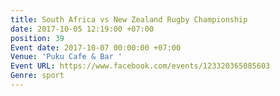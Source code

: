 ```yaml
---
title: South Africa vs New Zealand Rugby Championship
date: 2017-10-05 12:19:00 +07:00
position: 39
Event date: 2017-10-07 00:00:00 +07:00
Venue: 'Puku Cafe & Bar '
Event URL: https://www.facebook.com/events/123320365085603
Genre: sport
---
```


